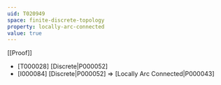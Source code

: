 ```yaml
---
uid: T020949
space: finite-discrete-topology
property: locally-arc-connected
value: true
---
```

[[Proof]]

* [T000028] [Discrete|P000052]
* [I000084] [Discrete|P000052] => [Locally Arc Connected|P000043]

